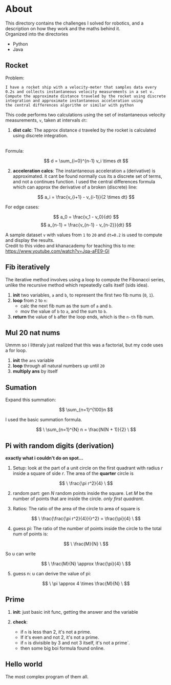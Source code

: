 # About

This directory contains the challenges I solved for robotics, and a description on how they work and the maths behind it.
<br>
Organized into the directories

 - Python
 - Java

## Rocket

Problem: 
```
I have a rocket ship with a velocity-meter that samples data every 
0.2s and collects instantaneous velocity measurements in a set v. 
Compute the approximate distance traveled by the rocket using discrete 
integration and approximate instantaneous acceleration using 
the central differences algorithm or similar with python
```

This code performs two calculations using the set of instantaneous velocity measurements, `v`, taken at intervals `dt`:
1. **dist calc**: The approx distance `d` traveled by the rocket is calculated using discrete integration.
<br>
Formula:

$$ d = \sum_{i=0}^{n-1} v_i \times dt $$

2. **acceleration calcs**: The instantaneous acceleration `a` (derivative) is approximated. it cant be found normally cus its a discrete set of terms, and not a continues function. I used the central differences formula which can approx the derivative of a broken (discrete) line:

$$  a_i = \frac{v_{i+1} - v_{i-1}}{2 \times dt} $$

For edge cases:

$$ a_0 = \frac{v_1 - v_0}{dt} $$
$$ a_{n-1} = \frac{v_{n-1} - v_{n-2}}{dt} $$

A sample dataset `v` with values from `1` to `20` and `dt=0.2` is used to compute and display the results.
<br>
Credit to this video and khanacademy for teaching this to me:
<a>https://www.youtube.com/watch?v=Jqa-aFE9-GI</a>

## Fib iteratively

The iterative method involves using a loop to compute the Fibonacci series, unlike the recursive method which repeatedly calls itself (sids idea).

1. **init** two variables, `a` and `b`, to represent the first two fib nums (`0`, `1`).
2. **loop** from `2` to `n`:
   - calc the next fib num as the sum of `a` and `b`.
   - mov the value of `b` to `a`, and the sum to `b`.
3. **return** the value of `b` after the loop ends, which is the `n-th` fib num.

## Mul 20 nat nums
Ummm so i litteraly just realized that this was a factorial, but my code uses a for loop.
1. **init** the `ans` variable
2. **loop** through all natural numbers up until `20`
3. **multiply ans** by itself

## Sumation
Expand this summation:

$$ \sum_{n=1}^{100}n $$ 

I used the basic summation formula. 

$$ \ \sum_{n=1}^{N} n = \frac{N(N + 1)}{2} \ $$

## Pi with random digits (derivation)

**exactly what i couldn't do on spot...**
1. Setup: look at the part of a unit circle on the first quadrant with radius *r* inside a square of side *r*. 
   The area of the **quarter** circle is 

$$ \ \frac{\pi r^2}{4} \ $$

2. random part: 
    gen *N* random points inside the square. 
   Let *M* be the number of points that are inside the circle. *only first quadrant*.

3. Ratios:
   The ratio of the area of the circle to area of square is

$$ \ \frac{\frac{\pi r^2}{4}}{r^2} = \frac{\pi}{4} \ $$

4. guess pi:
The ratio of the number of points inside the circle to the 
total num of points is:

$$ \ \frac{M}{N} \ $$

So u can write  

$$ \ \frac{M}{N} \approx \frac{\pi}{4} \ $$

5. guess n:
u can derive the value of pi:

$$ \ \pi \approx 4 \times \frac{M}{N} \ $$

## Prime

1. **init**:
   just basic init func, getting the answer and the variable

2. **check**:
   - if `n` is less than 2, it's not a prime.
   - If it's even and not 2, it's not a prime.
   - if `n` is divisible by 3 and not 3 itself, it's not a prime`.
   - then some big boi formula found online.

## Hello world

The most complex program of them all.